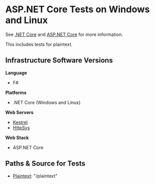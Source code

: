 # ASP.NET Core Tests on Windows and Linux

See [.NET Core](http://dot.net) and [ASP.NET Core](https://github.com/aspnet) for more information.

This includes tests for plaintext.

## Infrastructure Software Versions

**Language**

* F#

**Platforms**

* .NET Core (Windows and Linux)

**Web Servers**

* [Kestrel](https://github.com/aspnet/KestrelHttpServer)
* [HttpSys](https://github.com/aspnet/HttpSysServer)

**Web Stack**

* ASP.NET Core

## Paths & Source for Tests

* [Plaintext](Benchmarks/Middleware/PlaintextMiddleware.cs): "/plaintext"